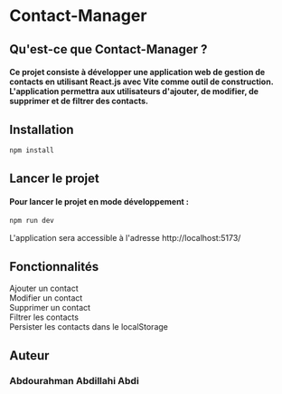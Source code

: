 
# Contact-Manager

## Qu'est-ce que Contact-Manager ?

#### Ce projet consiste à développer une application web de gestion de contacts en utilisant React.js avec Vite comme outil de construction. L'application permettra aux utilisateurs d'ajouter, de modifier, de supprimer et de filtrer des contacts. 


## Installation

```js
npm install

```


## Lancer le projet

#### Pour lancer le projet en mode développement :

```js
npm run dev
```

L'application sera accessible à l'adresse http://localhost:5173/

## Fonctionnalités

Ajouter un contact<br>
Modifier un contact<br>
Supprimer un contact<br>
Filtrer les contacts<br>
Persister les contacts dans le localStorage<br>

## Auteur

### Abdourahman Abdillahi Abdi



